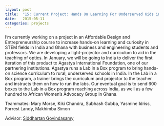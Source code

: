 ```yaml
---
layout: post
title:  "15: Current Project: Hands On Learning For Underserved Kids in India"
date:   2015-05-11
categories: projects
---
```


I’m currently working on a project in an Affordable Design and Entrepreneurship course to increase hands-on learning and curiosity in STEM fields in India and Ghana with business and engineering students and professors. We are developing a light-projector and curriculum to aid in the teaching of optics. In January, we will be going to India to deliver the first iteration of this product to Agastya International Foundation, one of our partnering institutions. Agastya runs a Lab in a Box program to bring hands-on science curriculum to rural, underserved schools in India.  In the Lab in a Box program, a trainer brings the curriculum and projector to the teacher and instructs them on how to run the labs.  Our eventual goal is to send 600 boxes to the Lab in a Box program reaching across India, as well as a few hundred to African Women’s Advocacy Group in Ghana. 



Teammates: Mary Morse, Kiki Chandra, Subhash Gubba, Yasmine Idriss, Forrest Landy, Makhimba Simon

Advisor: [Siddhartan Govindasamy](http://www.olin.edu/faculty/profile/siddhartan-govindasamy/)
